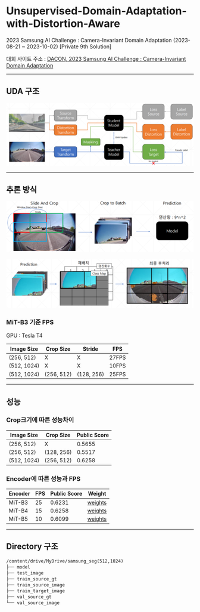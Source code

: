 # Unsupervised-Domain-Adaptation-with-Distortion-Aware
2023 Samsung AI Challenge : Camera-Invariant Domain Adaptation (2023-08-21 ~ 2023-10-02) [Private 9th Solution]

대회 사이트 주소 : [DACON, 2023 Samsung AI Challenge : Camera-Invariant Domain Adaptation](https://dacon.io/competitions/official/236132/overview/description)

---

## UDA 구조

<p align="center"><img src="./img/UDA.PNG"></p>

---

## 추론 방식

<p align="center"><img src="./img/preprocess.PNG"></p>

<p align="center"><img src="./img/postprocess.PNG"></p>

### MiT-B3 기준 FPS

GPU : Tesla T4 

|Image Size|Crop Size|Stride|FPS|
|---|---|---|---|
|(256, 512)|X|X|27FPS|
|(512, 1024)|X|X|10FPS|
|(512, 1024)|(256, 512)|(128, 256)|25FPS|

---

## 성능

### Crop크기에 따른 성능차이

|Image Size|Crop Size|Public Score|
|---|---|---|
|(256, 512)|X|0.5655|
|(256, 512)|(128, 256)|0.5517|
|(512, 1024)|(256, 512)|0.6258|

### Encoder에 따른 성능과 FPS

|Encoder|FPS|Public Score|Weight|
|---|---|---|---|
|MiT-B3|25|0.6231|[weights](https://drive.google.com/file/d/1vzQOudyrv-0gtI1pWJ-WoQaRZWC6agWv/view?usp=drive_link)|
|MiT-B4|15|0.6258|[weights](https://drive.google.com/file/d/1yBU_3mqMkzyvOcs_skZOQlQXvSg5kBEs/view?usp=drive_link)|
|MiT-B5|10|0.6099|[weights](https://drive.google.com/file/d/1lIR4q2hWVcLGyAHskTxa6j9VqK27S1PN/view?usp=drive_link)|



---

## Directory 구조

```
/content/drive/MyDrive/samsung_seg(512,1024)
├── model
├── test_image
├── train_source_gt
├── train_source_image
├── train_target_image
├── val_source_gt
└── val_source_image
```

